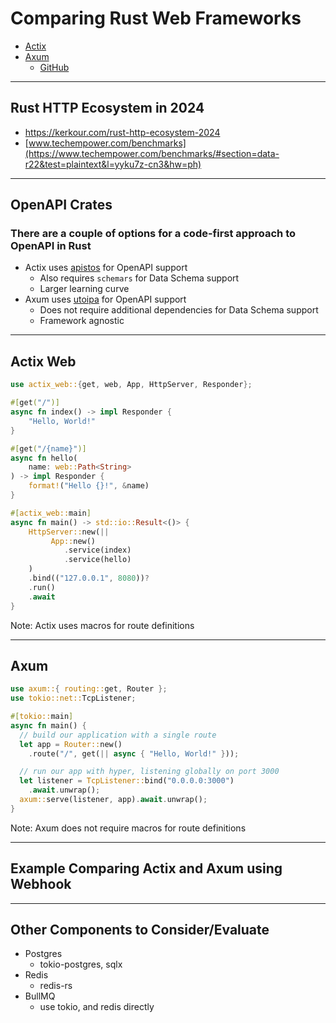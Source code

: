 # Comparing Rust Web Frameworks

- [Actix](https://actix.rs/)
- [Axum](https://docs.rs/axum/latest/axum/)
  - [GitHub](https://github.com/tokio-rs/axum)

---

## Rust HTTP Ecosystem in 2024

- <https://kerkour.com/rust-http-ecosystem-2024>
- [www.techempower.com/benchmarks](https://www.techempower.com/benchmarks/#section=data-r22&test=plaintext&l=yyku7z-cn3&hw=ph)

---

## OpenAPI Crates

### There are a couple of options for a code-first approach to OpenAPI in Rust

- Actix uses [apistos](https://github.com/netwo-io/apistos) for OpenAPI support
  - Also requires `schemars` for Data Schema support
  - Larger learning curve
- Axum uses [utoipa](https://github.com/juhaku/utoipa) for OpenAPI support
  - Does not require additional dependencies for Data Schema support
  - Framework agnostic

---

## Actix Web

```rust [ |3|8|15]
use actix_web::{get, web, App, HttpServer, Responder};

#[get("/")]
async fn index() -> impl Responder {
    "Hello, World!"
}

#[get("/{name}")]
async fn hello(
    name: web::Path<String>
) -> impl Responder {
    format!("Hello {}!", &name)
}

#[actix_web::main]
async fn main() -> std::io::Result<()> {
    HttpServer::new(||
         App::new()
            .service(index)
            .service(hello)
    )
    .bind(("127.0.0.1", 8080))?
    .run()
    .await
}
```

Note: Actix uses macros for route definitions

---

## Axum

```rust
use axum::{ routing::get, Router };
use tokio::net::TcpListener;

#[tokio::main]
async fn main() {
  // build our application with a single route
  let app = Router::new()
    .route("/", get(|| async { "Hello, World!" }));

  // run our app with hyper, listening globally on port 3000
  let listener = TcpListener::bind("0.0.0.0:3000")
    .await.unwrap();
  axum::serve(listener, app).await.unwrap();
}
```

Note: Axum does not require macros for route definitions

---

## Example Comparing Actix and Axum using Webhook

---

## Other Components to Consider/Evaluate

- Postgres
  - tokio-postgres, sqlx
- Redis
  - redis-rs
- BullMQ
  - use tokio, and redis directly
